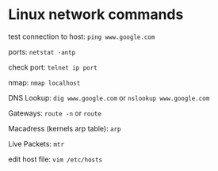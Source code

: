 # Linux network commands

test connection to host: `ping www.google.com`

ports: `netstat -antp`

check port: `telnet ip port`

nmap: `nmap localhost`

DNS Lookup: `dig www.google.com` or `nslookup www.google.com`

Gateways: `route -n` or `route`

Macadress (kernels arp table): `arp`

Live Packets: `mtr`

edit host file: `vim /etc/hosts`
